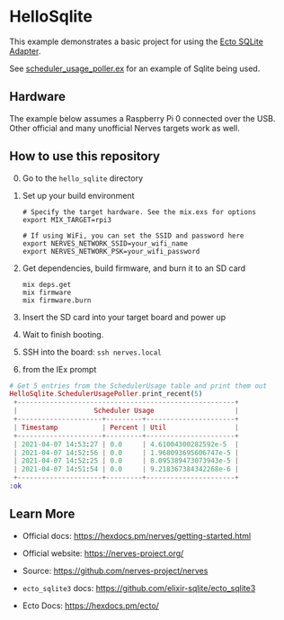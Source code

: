 # HelloSqlite

This example demonstrates a basic project for using the
[Ecto SQLite Adapter](https://github.com/elixir-sqlite/ecto_sqlite3).

See [scheduler_usage_poller.ex](hello_sqlite/lib/hello_sqlite/scheduler_usage_poller.ex) for an example of Sqlite being used.

## Hardware

The example below assumes a Raspberry Pi 0 connected over the USB. Other
official and many unofficial Nerves targets work as well.

## How to use this repository

0. Go to the `hello_sqlite` directory

1. Set up your build environment

   ```shell
   # Specify the target hardware. See the mix.exs for options
   export MIX_TARGET=rpi3

   # If using WiFi, you can set the SSID and password here
   export NERVES_NETWORK_SSID=your_wifi_name
   export NERVES_NETWORK_PSK=your_wifi_password
   ```

2. Get dependencies, build firmware, and burn it to an SD card

   ```shell
   mix deps.get
   mix firmware
   mix firmware.burn
   ```

3. Insert the SD card into your target board and power up

4. Wait to finish booting.

5. SSH into the board: `ssh nerves.local`

6. from the IEx prompt

  ```elixir
  # Get 5 entries from the SchedulerUsage table and print them out
  HelloSqlite.SchedulerUsagePoller.print_recent(5)
   +------------------------------------------------------+
   |                   Scheduler Usage                    |
   +---------------------+---------+----------------------+
   | Timestamp           | Percent | Util                 |
   +---------------------+---------+----------------------+
   | 2021-04-07 14:53:27 | 0.0     | 4.61004300282592e-5  |
   | 2021-04-07 14:52:56 | 0.0     | 1.968093695606747e-5 |
   | 2021-04-07 14:52:25 | 0.0     | 8.095389473073943e-5 |
   | 2021-04-07 14:51:54 | 0.0     | 9.218367384342268e-6 |
   +---------------------+---------+----------------------+
  :ok
  ```

## Learn More

- Official docs: https://hexdocs.pm/nerves/getting-started.html
- Official website: https://nerves-project.org/
- Source: https://github.com/nerves-project/nerves

- `ecto_sqlite3` docs: https://github.com/elixir-sqlite/ecto_sqlite3
- Ecto Docs: https://hexdocs.pm/ecto/
